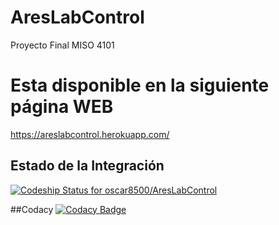 # AresLabControl
Proyecto Final MISO 4101
# Esta disponible en la siguiente página WEB
https://areslabcontrol.herokuapp.com/

## Estado de la Integración
[ ![Codeship Status for oscar8500/AresLabControl](https://app.codeship.com/projects/318145d0-d8ed-0134-15a2-326e4d300ce2/status?branch=master)](https://app.codeship.com/projects/203254)

##Codacy
[![Codacy Badge](https://api.codacy.com/project/badge/Grade/1f9eb8dd12c44ea08cac9998d1c31885)](https://www.codacy.com/app/oscar8500/AresLabControl?utm_source=github.com&amp;utm_medium=referral&amp;utm_content=oscar8500/AresLabControl&amp;utm_campaign=Badge_Grade)
